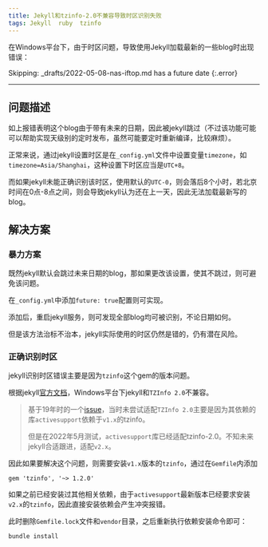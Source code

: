```yaml
---
title: Jekyll和tzinfo-2.0不兼容导致时区识别失败
tags: Jekyll  ruby  tzinfo
---
```


在Windows平台下，由于时区问题，导致使用Jekyll加载最新的一些blog时出现错误：

Skipping: _drafts/2022-05-08-nas-iftop.md has a future date
{:.error}

<!--more-->

---

## 问题描述

如上报错表明这个blog由于带有未来的日期，因此被jekyll跳过（不过该功能可能可以帮助实现天级别的定时发布，虽然可能要定时重新编译，比较麻烦）。

正常来说，通过jekyll设置时区是在`_config.yml`文件中设置变量`timezone`，如`timezone=Asia/Shanghai`，这种设置下时区应当是`UTC+8`。

而如果jekyll未能正确识别该时区，使用默认的`UTC-0`，则会落后8个小时，若北京时间在0点-8点之间，则会导致jekyll认为还在上一天，因此无法加载最新写的blog。

## 解决方案

### 暴力方案

既然jekyll默认会跳过未来日期的blog，那如果更改该设置，使其不跳过，则可避免该问题。

在`_config.yml`中添加`future: true`配置则可实现。

添加后，重启jekyll服务，则可发现全部blog均可被识别，不论日期如何。

但是该方法治标不治本，jekyll实际使用的时区仍然是错的，仍有潜在风险。

### 正确识别时区

jekyll识别时区错误主要是因为`tzinfo`这个gem的版本问题。

根据jekyll[官方文档](https://www.jekyll.com.cn/docs/installation/windows/)，Windows平台下jekyll和`TZInfo 2.0`不兼容。

> 基于19年时的一个[issue](https://github.com/jekyll/jekyll/issues/7565)，当时未尝试适配`TZInfo 2.0`主要是因为其依赖的库`activesupport`依赖于`v1.x`的tzinfo。
>
> 但是在2022年5月测试，`activesupport`库已经适配tzinfo-2.0。不知未来jekyll合适跟进，适配`v2.x`。

因此如果要解决这个问题，则需要安装`v1.x`版本的`tzinfo`，通过在`Gemfile`内添加

```text
gem 'tzinfo', '~> 1.2.0'
```

如果之前已经安装过其他相关依赖，由于`activesupport`最新版本已经要求安装`v2.x`的`tzinfo`，因此直接安装依赖会产生冲突报错。

此时删除`Gemfile.lock`文件和`vendor`目录，之后重新执行依赖安装命令即可：

```shell
bundle install
```
